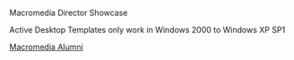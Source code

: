 Macromedia Director Showcase

Active Desktop Templates only work in Windows 2000 to Windows XP SP1

<a href= "https://web.archive.org/web/20001002153818/http://www.macromedia.com/support/programs/usergroup.cgi?state=Virginia">Macromedia Alumni</a> 
